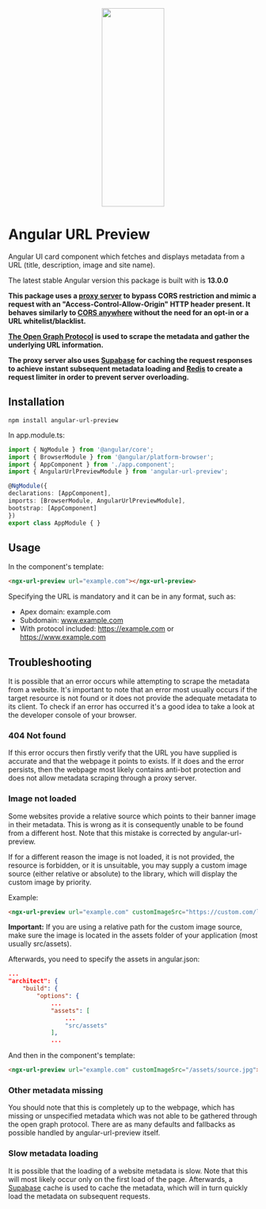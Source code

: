 <div align="center"><img src="https://i.imgur.com/eEPemyL.png" width="400" height="400" style="display: block; margin-left: auto; margin-right: auto; width: 50%;"/></div>

# Angular URL Preview

Angular UI card component which fetches and displays metadata from a URL (title, description, image and site name). <br>

The latest stable Angular version this package is built with is **13.0.0**

**This package uses a [proxy server](https://github.com/Dhaiwat10/rlp-proxy) to bypass CORS restriction and mimic a request with an "Access-Control-Allow-Origin" HTTP header present. It behaves similarly to [CORS anywhere](https://cors-anywhere.herokuapp.com/) without the need for an opt-in or a URL whitelist/blacklist.**

**[The Open Graph Protocol](https://ogp.me/) is used to scrape the metadata and gather the underlying URL information.**

**The proxy server also uses [Supabase](https://supabase.com/) for caching the request responses to achieve instant subsequent metadata loading and [Redis](https://redis.io/) to create a request limiter in order to prevent server overloading.**

## Installation
`npm install angular-url-preview`

In app.module.ts:
```typescript
import { NgModule } from '@angular/core';
import { BrowserModule } from '@angular/platform-browser';
import { AppComponent } from './app.component';
import { AngularUrlPreviewModule } from 'angular-url-preview';

@NgModule({
declarations: [AppComponent],
imports: [BrowserModule, AngularUrlPreviewModule],
bootstrap: [AppComponent]
})
export class AppModule { }
```

## Usage

In the component's template:
```html
<ngx-url-preview url="example.com"></ngx-url-preview>
```
Specifying the URL is mandatory and it can be in any format, such as:
- Apex domain: example.com
- Subdomain: www.example.com
- With protocol included: https://example.com or https://www.example.com

## Troubleshooting
It is possible that an error occurs while attempting to scrape the metadata from a website. It's important to note that an error most usually occurs if the target resource is not found or it does not provide the adequate metadata to its client. To check if an error has occurred it's a good idea to take a look at the developer console of your browser.

### 404 Not found
If this error occurs then firstly verify that the URL you have supplied is accurate and that the webpage it points to exists. If it does and the error persists, then the webpage most likely contains anti-bot protection and does not allow metadata scraping through a proxy server.

### Image not loaded
Some websites provide a relative source which points to their banner image in their metadata. This is wrong as it is consequently unable to be found from a different host. Note that this mistake is corrected by angular-url-preview.

If for a different reason the image is not loaded, it is not provided, the resource is forbidden, or it is unsuitable, you may supply a custom image source (either relative or absolute) to the library, which will display the custom image by priority.

Example:
```html
<ngx-url-preview url="example.com" customImageSrc="https://custom.com/logo.png"></ngx-url-preview>
```
**Important:** If you are using a relative path for the custom image source, make sure the image is located in the assets folder of your application (most usually src/assets).

Afterwards, you need to specify the assets in angular.json:
```json
...
"architect": {
	"build": {
		"options": {
			...
			"assets": [
				...
				"src/assets"
			],
			...
```
And then in the component's template:
```html
<ngx-url-preview url="example.com" customImageSrc="/assets/source.jpg"></ngx-url-preview>
```

### Other metadata missing
You should note that this is completely up to the webpage, which has missing or unspecified metadata which was not able to be gathered through the open graph protocol. There are as many defaults and fallbacks as possible handled by angular-url-preview itself.

### Slow metadata loading
It is possible that the loading of a website metadata is slow. Note that this will most likely occur only on the first load of the page. Afterwards, a [Supabase](https://supabase.com/) cache is used to cache the metadata, which will in turn quickly load the metadata on subsequent requests.
